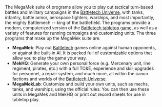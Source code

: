 The MegaMek suite of programs allow you to play out tactical turn-based battles and military campaigns in the [Battletech Universe](https://bg.battletech.com/universe/), with tanks, infantry, battle armor, aerospace fighters, warships, and most importantly, the mighty Battlemech -- king of the battlefield. The programs provide a modern, computerized version of the [Battletech tabletop game](https://bg.battletech.com/), as well as a variety of features for running campaigns and customizing units. The three programs that make up the MegaMek suite are:

- **MegaMek**: Play out [Battletech](https://bg.battletech.com/) games online against human opponents, or against the built-in AI. It is packed full of customizable options that allow you to play the game your way.
- **MekHQ**: Generate your own personal force (e.g. Mercenary unit, line regiment, pirates, etc.) with a full TO&E, experience and skill upgrades for personnel, a repair system, and much more, all within the canon factions and worlds of the [Battletech Universe](https://bg.battletech.com/universe/). 
- **MegaMekLab**: Customize and build your own units, such as mechs, tanks, and warships, using the official rules. You can then use these units in MegaMek and MekHQ or print out record sheets for use in tabletop play. 

